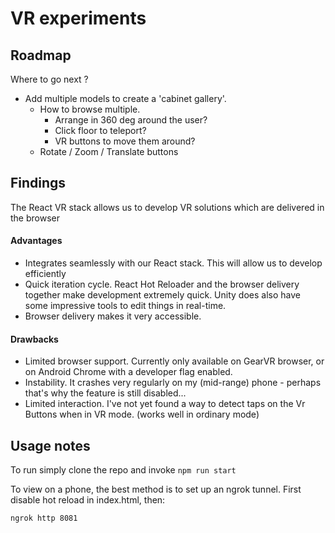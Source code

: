 # VR experiments

## Roadmap
Where to go next ?
* Add multiple models to create a 'cabinet gallery'.
    * How to browse multiple.
        * Arrange in 360 deg around the user?
        * Click floor to teleport?
        * VR buttons to move them around?
    * Rotate / Zoom / Translate buttons


## Findings

The React VR stack allows us to develop VR solutions which are delivered in the browser

#### Advantages
* Integrates seamlessly with our React stack. This will allow us to develop efficiently
* Quick iteration cycle. React Hot Reloader and the browser delivery together make development extremely quick. Unity does also have some impressive tools to edit things in real-time.
* Browser delivery makes it very accessible.

#### Drawbacks
* Limited browser support. Currently only available on GearVR browser, or on Android Chrome with a developer flag enabled.
* Instability. It crashes very regularly on my (mid-range) phone - perhaps that's why the feature is still disabled...
* Limited interaction. I've not yet found a way to detect taps on the Vr Buttons when in VR mode. (works well in ordinary mode)


## Usage notes
To run simply clone the repo and invoke ```npm run start```

To view on a phone, the best method is to set up an ngrok tunnel.
First disable hot reload in index.html, then:
```
ngrok http 8081
```